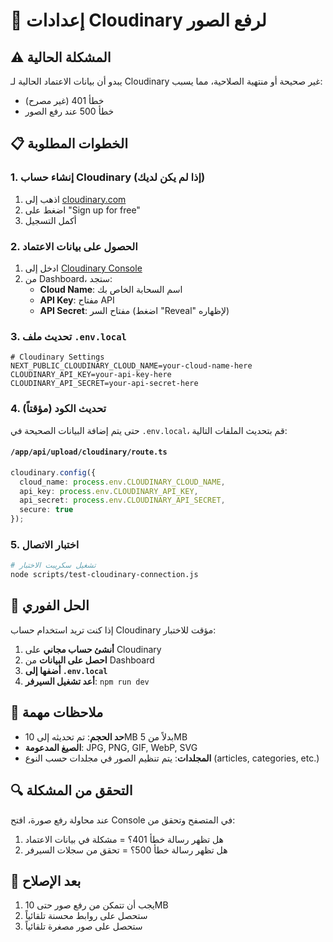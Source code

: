# 🔧 إعدادات Cloudinary لرفع الصور

## ⚠️ المشكلة الحالية

يبدو أن بيانات الاعتماد الحالية لـ Cloudinary غير صحيحة أو منتهية الصلاحية، مما يسبب:
- خطأ 401 (غير مصرح)
- خطأ 500 عند رفع الصور

## 📋 الخطوات المطلوبة

### 1. إنشاء حساب Cloudinary (إذا لم يكن لديك)
1. اذهب إلى [cloudinary.com](https://cloudinary.com)
2. اضغط على "Sign up for free"
3. أكمل التسجيل

### 2. الحصول على بيانات الاعتماد
1. ادخل إلى [Cloudinary Console](https://console.cloudinary.com)
2. من Dashboard، ستجد:
   - **Cloud Name**: اسم السحابة الخاص بك
   - **API Key**: مفتاح API
   - **API Secret**: مفتاح السر (اضغط "Reveal" لإظهاره)

### 3. تحديث ملف `.env.local`
```env
# Cloudinary Settings
NEXT_PUBLIC_CLOUDINARY_CLOUD_NAME=your-cloud-name-here
CLOUDINARY_API_KEY=your-api-key-here
CLOUDINARY_API_SECRET=your-api-secret-here
```

### 4. تحديث الكود (مؤقتاً)

حتى يتم إضافة البيانات الصحيحة في `.env.local`، قم بتحديث الملفات التالية:

#### `/app/api/upload/cloudinary/route.ts`
```typescript
cloudinary.config({
  cloud_name: process.env.CLOUDINARY_CLOUD_NAME,
  api_key: process.env.CLOUDINARY_API_KEY,
  api_secret: process.env.CLOUDINARY_API_SECRET,
  secure: true
});
```

### 5. اختبار الاتصال
```bash
# تشغيل سكريبت الاختبار
node scripts/test-cloudinary-connection.js
```

## 🎯 الحل الفوري

إذا كنت تريد استخدام حساب Cloudinary مؤقت للاختبار:

1. **أنشئ حساب مجاني** على Cloudinary
2. **احصل على البيانات** من Dashboard
3. **أضفها إلى `.env.local`**
4. **أعد تشغيل السيرفر**: `npm run dev`

## 📝 ملاحظات مهمة

- **حد الحجم**: تم تحديثه إلى 10MB بدلاً من 5MB
- **الصيغ المدعومة**: JPG, PNG, GIF, WebP, SVG
- **المجلدات**: يتم تنظيم الصور في مجلدات حسب النوع (articles, categories, etc.)

## 🔍 التحقق من المشكلة

عند محاولة رفع صورة، افتح Console في المتصفح وتحقق من:
1. هل تظهر رسالة خطأ 401؟ = مشكلة في بيانات الاعتماد
2. هل تظهر رسالة خطأ 500؟ = تحقق من سجلات السيرفر

## 🚀 بعد الإصلاح

1. يجب أن تتمكن من رفع صور حتى 10MB
2. ستحصل على روابط محسنة تلقائياً
3. ستحصل على صور مصغرة تلقائياً 